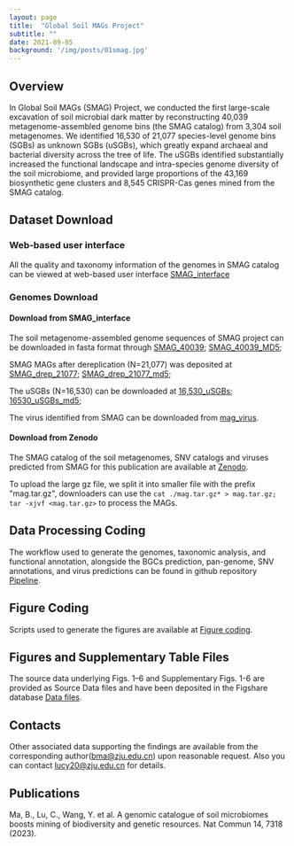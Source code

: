 ```yaml
---
layout: page
title:  "Global Soil MAGs Project"
subtitle: ""
date: 2021-09-05  
background: '/img/posts/01smag.jpg'
---
```


## Overview

In Global Soil MAGs (SMAG) Project, we conducted the first large-scale excavation of soil microbial dark matter by reconstructing 40,039 metagenome-assembled genome bins (the SMAG catalog) from 3,304 soil metagenomes. We identified 16,530 of 21,077 species-level genome bins (SGBs) as unknown SGBs (uSGBs), which greatly expand archaeal and bacterial diversity across the tree of life. The uSGBs identified substantially increased the functional landscape and intra-species genome diversity of the soil microbiome, and provided large proportions of the 43,169 biosynthetic gene clusters and 8,545 CRISPR-Cas genes mined from the SMAG catalog.

## Dataset Download

### Web-based user interface

All the quality and taxonomy information of the genomes in SMAG catalog can be viewed at web-based user interface [SMAG_interface](https://smag.microbmalab.cn/)

### Genomes Download

#### Download from SMAG_interface

The soil metagenome-assembled genome sequences of SMAG project can be downloaded in fasta format through [SMAG_40039](https://bma-public.s3.cn-northwest-1.amazonaws.com.cn/SMAG/MAG40039.tar.gz); [SMAG_40039_MD5](https://bma-public.s3.cn-northwest-1.amazonaws.com.cn/SMAG/MAG40039.md5);

SMAG MAGs after dereplication (N=21,077) was deposited at [SMAG_drep_21077](https://bma-public.s3.cn-northwest-1.amazonaws.com.cn/SMAG/magdrep.tar.gz); [SMAG_drep_21077_md5](https://bma-public.s3.cn-northwest-1.amazonaws.com.cn/SMAG/magdrep_21077.md5);

The uSGBs (N=16,530) can be downloaded at [16,530_uSGBs](https://bma-public.s3.cn-northwest-1.amazonaws.com.cn/SMAG/mag16530.tar.gz); [16530_uSGBs_md5](https://bma-public.s3.cn-northwest-1.amazonaws.com.cn/SMAG/mag16530.md5);

The virus identified from SMAG can be downloaded from [mag_virus](https://bma-public.s3.cn-northwest-1.amazonaws.com.cn/SMAG/magvirus.fa).

#### Download from Zenodo

The SMAG catalog of the soil metagenomes, SNV catalogs and viruses predicted from SMAG for this publication are available at [Zenodo](https://zenodo.org/records/8223844). 

To upload the large gz file, we split it into smaller file with the prefix "mag.tar.gz", downloaders can use the `cat ./mag.tar.gz* > mag.tar.gz; tar -xjvf <mag.tar.gz>` to process the MAGs.


## Data Processing Coding

The workflow used to generate the genomes, taxonomic analysis, and functional annotation, alongside the BGCs prediction, pan-genome, SNV annotations, and virus predictions can be found in github repository [Pipeline](https://github.com/Caiyulu-818/SMAG/tree/main/Pipeline).

## Figure Coding

Scripts used to generate the figures are available at [Figure coding](https://github.com/Caiyulu-818/SMAG/tree/main/scripts).

## Figures and Supplementary Table Files 
The source data underlying Figs. 1–6 and Supplementary Figs. 1-6 are provided as Source Data files
and have been deposited in the Figshare database [Data files](https://doi.org/10.6084/m9.figshare.23298791).

## Contacts
Other associated data supporting the findings are available from the corresponding author(bma@zju.edu.cn) upon reasonable request. Also you can contact lucy20@zju.edu.cn for details.

## Publications
Ma, B., Lu, C., Wang, Y. et al. A genomic catalogue of soil microbiomes boosts mining of biodiversity and genetic resources. Nat Commun 14, 7318 (2023).

